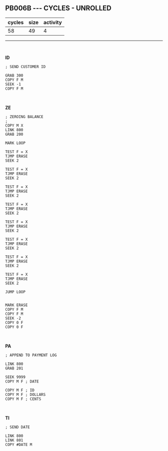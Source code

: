 ## PB006B --- CYCLES - UNROLLED

| cycles | size | activity |
| ------ | ---- | -------- |
| 58 | 49 | 4 |
<hr>
<br>

**ID**

```
; SEND CUSTOMER ID

GRAB 300
COPY F M
SEEK -1
COPY F M
```

<br>

**ZE**

```
; ZEROING BALANCE
;
COPY M X
LINK 800
GRAB 200

MARK LOOP

TEST F = X
TJMP ERASE
SEEK 2

TEST F = X
TJMP ERASE
SEEK 2

TEST F = X
TJMP ERASE
SEEK 2

TEST F = X
TJMP ERASE
SEEK 2

TEST F = X
TJMP ERASE
SEEK 2

TEST F = X
TJMP ERASE
SEEK 2

TEST F = X
TJMP ERASE
SEEK 2

TEST F = X
TJMP ERASE
SEEK 2

JUMP LOOP


MARK ERASE
COPY F M
COPY F M
SEEK -2
COPY 0 F
COPY 0 F
```

<br>

**PA**

```
; APPEND TO PAYMENT LOG

LINK 800
GRAB 201

SEEK 9999
COPY M F ; DATE

COPY M F ; ID
COPY M F ; DOLLARS
COPY M F ; CENTS
```

<br>

**TI**

```
; SEND DATE

LINK 800
LINK 801
COPY #DATE M
```
